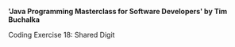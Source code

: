 **'Java Programming Masterclass for Software Developers' by Tim Buchalka**

Coding Exercise 18: Shared Digit